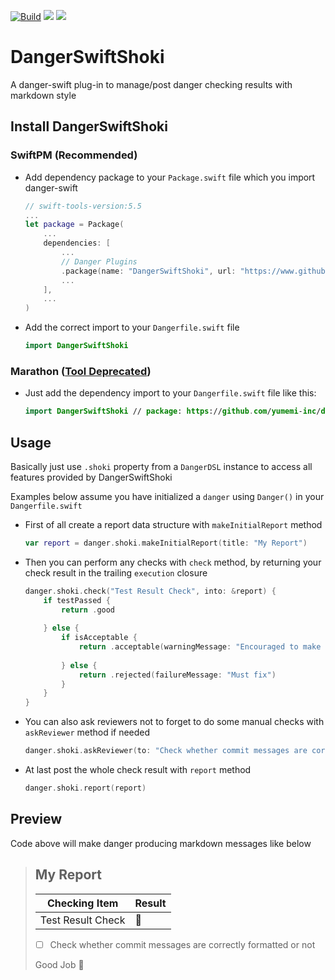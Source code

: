 [![Build](https://github.com/yumemi-inc/danger-swift-shoki/actions/workflows/build.yml/badge.svg)](https://github.com/yumemi-inc/danger-swift-shoki/actions/workflows/test.yml)
[![](https://img.shields.io/endpoint?url=https%3A%2F%2Fswiftpackageindex.com%2Fapi%2Fpackages%2Fyumemi-inc%2Fdanger-swift-shoki%2Fbadge%3Ftype%3Dswift-versions)](https://swiftpackageindex.com/yumemi-inc/danger-swift-shoki)
[![](https://img.shields.io/endpoint?url=https%3A%2F%2Fswiftpackageindex.com%2Fapi%2Fpackages%2Fyumemi-inc%2Fdanger-swift-shoki%2Fbadge%3Ftype%3Dplatforms)](https://swiftpackageindex.com/yumemi-inc/danger-swift-shoki)

# DangerSwiftShoki

A danger-swift plug-in to manage/post danger checking results with markdown style

## Install DangerSwiftShoki

### SwiftPM (Recommended)

- Add dependency package to your `Package.swift` file which you import danger-swift

    ```swift
    // swift-tools-version:5.5
    ...
    let package = Package(
        ...
        dependencies: [
            ...
            // Danger Plugins
            .package(name: "DangerSwiftShoki", url: "https://www.github.com/yumemi-inc/danger-swift-shoki.git", from: "0.1.0"),
            ...
        ],
        ...
    )
    ```

- Add the correct import to your `Dangerfile.swift` file

    ```swift
    import DangerSwiftShoki
    ```

### Marathon ([Tool Deprecated](https://github.com/JohnSundell/Marathon))

- Just add the dependency import to your `Dangerfile.swift` file like this:

    ```swift
    import DangerSwiftShoki // package: https://github.com/yumemi-inc/danger-swift-shoki.git
    ```

## Usage

Basically just use `.shoki` property from a `DangerDSL` instance to access all features provided by DangerSwiftShoki

Examples below assume you have initialized a `danger` using `Danger()` in your `Dangerfile.swift`

- First of all create a report data structure with `makeInitialReport` method

    ```swift
    var report = danger.shoki.makeInitialReport(title: "My Report")
    ```

- Then you can perform any checks with `check` method, by returning your check result in the trailing `execution` closure

    ```swift
    danger.shoki.check("Test Result Check", into: &report) {
        if testPassed {
            return .good
            
        } else {
            if isAcceptable {
                return .acceptable(warningMessage: "Encouraged to make a change but OK at this time")
                
            } else {
                return .rejected(failureMessage: "Must fix")
            }
        }
    }
    ```

- You can also ask reviewers not to forget to do some manual checks with `askReviewer` method if needed

    ```swift
    danger.shoki.askReviewer(to: "Check whether commit messages are correctly formatted or not", into: $report)
    ```

- At last post the whole check result with `report` method

    ```swift
    danger.shoki.report(report)
    ```

## Preview

Code above will make danger producing markdown messages like below

> ## My Report
>
> Checking Item | Result
> | ---| --- |
> Test Result Check | :tada:
>
> - [ ] Check whether commit messages are correctly formatted or not
>
> Good Job :white_flower:


